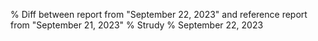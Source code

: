 % Diff between report from "September 22, 2023" and reference report from "September 21, 2023"
% Strudy
% September 22, 2023


